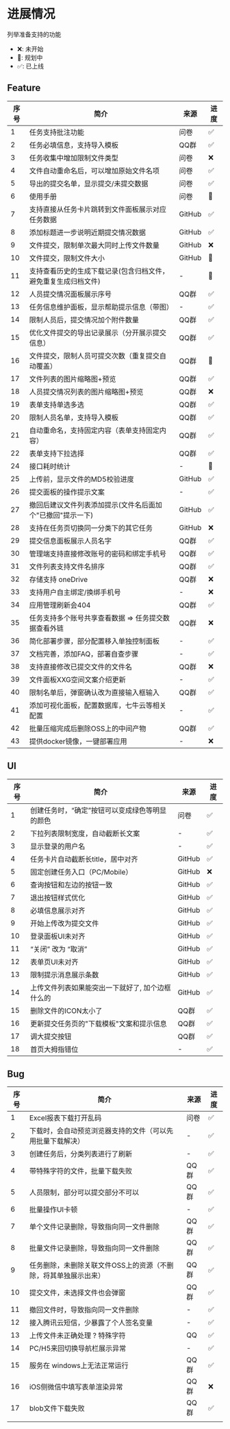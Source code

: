 # 进展情况

列举准备支持的功能
* ❌: 未开始
* 🧱: 规划中 
* ✅: 已上线
## Feature
| 序号 | 简介                                                           | 来源   | 进度 |
| ---- | -------------------------------------------------------------- | ------ | ---- |
| 1    | 任务支持批注功能                                               | 问卷   | ✅    |
| 2    | 任务必填信息，支持导入模板                                     | QQ群   | ✅    |
| 3    | 任务收集中增加限制文件类型                                     | 问卷   | ❌    |
| 4    | 文件自动重命名后，可以增加原始文件名项                         | 问卷   | ✅    |
| 5    | 导出的提交名单，显示提交/未提交数据                            | 问卷   | ✅    |
| 6    | 使用手册                                                       | 问卷   | 🧱    |
| 7    | 支持直接从任务卡片跳转到文件面板展示对应任务数据               | GitHub | ✅    |
| 8    | 添加标题进一步说明近期提交情况数据                             | GitHub | ✅    |
| 9    | 文件提交，限制单次最大同时上传文件数量                         | GitHub | ❌    |
| 10   | 文件提交，限制文件大小                                         | GitHub | 🧱    |
| 11   | 支持查看历史的生成下载记录(包含归档文件，避免重复生成归档文件) | -      | 🧱    |
| 12   | 人员提交情况面板展示序号                                       | QQ群   | ✅    |
| 13   | 任务信息维护面板，显示帮助提示信息（带图）                     | -      | ✅    |
| 14   | 限制人员后，提交情况加个附件数量                               | QQ群   | ✅    |
| 15   | 优化文件提交的导出记录展示（分开展示提交信息）                 | QQ群   | ✅    |
| 16   | 文件提交，限制人员可提交次数（重复提交自动覆盖）               | QQ群   | 🧱    |
| 17   | 文件列表的图片缩略图+预览                                      | QQ群   | ✅    |
| 18   | 人员提交情况列表的图片缩略图+预览                              | QQ群   | ❌    |
| 19   | 表单支持单选多选                                               | QQ群   | ✅    |
| 20   | 限制人员名单，支持导入模板                                     | QQ群   | ✅    |
| 21   | 自动重命名，支持固定内容（表单支持固定内容）                   | QQ群   | ✅    |
| 22   | 表单支持下拉选择                                               | QQ群   | ✅    |
| 24   | 接口耗时统计                                                   | -      | 🧱    |
| 25   | 上传前，显示文件的MD5校验进度                                  | GitHub | ✅    |
| 26   | 提交面板的操作提示文案                                         | -      | ✅    |
| 27   | 撤回后建议文件列表添加提示(文件名后面加个"已撤回"提示一下)     | GitHub | ✅    |
| 28   | 支持在任务页切换同一分类下的其它任务                           | GitHub | ❌    |
| 29   | 提交信息面板展示人员名字                                       | QQ群   | ✅    |
| 30   | 管理端支持直接修改账号的密码和绑定手机号                       | QQ群   | ✅    |
| 31   | 文件列表支持文件名排序                                         | QQ群   | ✅    |
| 32   | 存储支持 oneDrive                                              | QQ群   | ❌    |
| 33   | 支持用户自主绑定/换绑手机号                                    | -      | ❌    |
| 34   | 应用管理刷新会404                                              | QQ群   | ✅    |
| 35   | 任务支持多个账号共享查看数据 => 任务提交数据查看外链           | QQ群   | ❌    |
| 36   | 简化部署步骤，部分配置移入单独控制面板                         | -      | ✅    |
| 37   | 文档完善，添加FAQ，部署自查步骤                                | -      | ✅    |
| 38   | 支持直接修改已提交文件的文件名                                 | QQ群   | ❌    |
| 39   | 文件面板XXG空间文案介绍更新                                    | -      | ✅    |
| 40   | 限制名单后，弹窗确认改为直接输入框输入                         | QQ群   | ✅    |
| 41   | 添加可视化面板，配置数据库，七牛云等相关配置                   | -      | ✅    |
| 42   | 批量压缩完成后删除OSS上的中间产物                              | QQ群   | ✅    |
| 43   | 提供docker镜像，一键部署应用                                   | -      | ❌    |


## UI
| 序号 | 简介                                             | 来源   | 进度 |
| ---- | ------------------------------------------------ | ------ | ---- |
| 1    | 创建任务时，“确定”按钮可以变成绿色等明显的颜色   | 问卷   | ✅    |
| 2    | 下拉列表限制宽度，自动截断长文案                 | -      | ✅    |
| 3    | 显示登录的用户名                                 | -      | ✅    |
| 4    | 任务卡片自动截断长title，居中对齐                | GitHub | ✅    |
| 5    | 固定创建任务入口（PC/Mobile）                    | GitHub | ❌    |
| 6    | 查询按钮和左边的按钮一致                         | GitHub | ✅    |
| 7    | 退出按钮样式优化                                 | GitHub | ✅    |
| 8    | 必填信息展示对齐                                 | GitHub | ✅    |
| 9    | 开始上传改为提交文件                             | GitHub | ✅    |
| 10   | 登录面板UI未对齐                                 | GitHub | ✅    |
| 11   | “关闭” 改为 “取消”                               | GitHub | ✅    |
| 12   | 表单页UI未对齐                                   | GitHub | ✅    |
| 13   | 限制提示消息展示条数                             | GitHub | ✅    |
| 14   | 上传文件列表如果能突出一下就好了, 加个边框什么的 | GitHub | ✅    |
| 15   | 删除文件的ICON太小了                             | QQ群   | ✅    |
| 16   | 更新提交任务页的"下载模板"文案和提示信息         | QQ群   | ✅    |
| 17   | 调大提交按钮                                     | QQ群   | ✅    |
| 18   | 首页大拇指错位                                   | -      | ✅    |


## Bug
| 序号 | 简介                                                            | 来源 | 进度 |
| ---- | --------------------------------------------------------------- | ---- | ---- |
| 1    | Excel报表下载打开乱码                                           | 问卷 | ✅    |
| 2    | 下载时，会自动预览浏览器支持的文件（可以先用批量下载解决）      | -    | ✅    |
| 3    | 创建任务后，分类列表进行了刷新                                  | -    | ✅    |
| 4    | 带特殊字符的文件，批量下载失败                                  | QQ群 | ✅    |
| 5    | 人员限制，部分可以提交部分不可以                                | QQ群 | ✅    |
| 6    | 批量操作UI卡顿                                                  | -    | ✅    |
| 7    | 单个文件记录删除，导致指向同一文件删除                          | QQ群 | ✅    |
| 8    | 批量文件记录删除，导致指向同一文件删除                          | QQ群 | ✅    |
| 9    | 任务删除，未删除关联文件OSS上的资源（不删除，将其单独展示出来） | QQ群 | ✅    |
| 10   | 提交文件，未选择文件也会弹窗                                    | QQ群 | ✅    |
| 11   | 撤回文件时，导致指向同一文件删除                                | -    | ✅    |
| 12   | 接入腾讯云短信，少暴露了个人签名变量                            | -    | ✅    |
| 13   | 上传文件未正确处理 ? 特殊字符                                   | QQ   | ✅    |
| 14   | PC/H5来回切换导航栏展示异常                                     | -    | ✅    |
| 15   | 服务在 windows上无法正常运行                                    | QQ群 | ✅    |
| 16   | iOS侧微信中填写表单渲染异常                                     | QQ群 | ❌    |
| 17   | blob文件下载失败                                                | QQ群 | ✅    |
|      |                                                                 |      |      |
